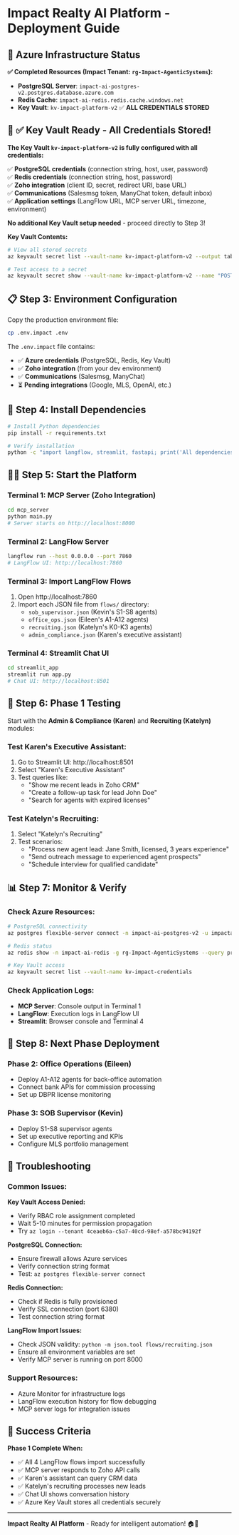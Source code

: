 # Impact Realty AI Platform - Deployment Guide

## 🚀 Azure Infrastructure Status

**✅ Completed Resources (Impact Tenant: `rg-Impact-AgenticSystems`):**
- **PostgreSQL Server**: `impact-ai-postgres-v2.postgres.database.azure.com`
- **Redis Cache**: `impact-ai-redis.redis.cache.windows.net` 
- **Key Vault**: `kv-impact-platform-v2` ✅ **ALL CREDENTIALS STORED**

## 🔑 ✅ Key Vault Ready - All Credentials Stored!

**The Key Vault `kv-impact-platform-v2` is fully configured with all credentials:**

✅ **PostgreSQL credentials** (connection string, host, user, password)  
✅ **Redis credentials** (connection string, host, password)  
✅ **Zoho integration** (client ID, secret, redirect URI, base URL)  
✅ **Communications** (Salesmsg token, ManyChat token, default inbox)  
✅ **Application settings** (LangFlow URL, MCP server URL, timezone, environment)

**No additional Key Vault setup needed** - proceed directly to Step 3!

**Key Vault Contents:**
```bash
# View all stored secrets
az keyvault secret list --vault-name kv-impact-platform-v2 --output table

# Test access to a secret
az keyvault secret show --vault-name kv-impact-platform-v2 --name "POSTGRES-CONNECTION-STRING" --query value -o tsv
```

## 📋 Step 3: Environment Configuration

Copy the production environment file:
```bash
cp .env.impact .env
```

The `.env.impact` file contains:
- ✅ **Azure credentials** (PostgreSQL, Redis, Key Vault)
- ✅ **Zoho integration** (from your dev environment)
- ✅ **Communications** (Salesmsg, ManyChat)
- ⏳ **Pending integrations** (Google, MLS, OpenAI, etc.)

## 🔧 Step 4: Install Dependencies

```bash
# Install Python dependencies
pip install -r requirements.txt

# Verify installation
python -c "import langflow, streamlit, fastapi; print('All dependencies installed successfully')"
```

## 🏃‍♂️ Step 5: Start the Platform

### Terminal 1: MCP Server (Zoho Integration)
```bash
cd mcp_server
python main.py
# Server starts on http://localhost:8000
```

### Terminal 2: LangFlow Server
```bash
langflow run --host 0.0.0.0 --port 7860
# LangFlow UI: http://localhost:7860
```

### Terminal 3: Import LangFlow Flows
1. Open http://localhost:7860
2. Import each JSON file from `flows/` directory:
   - `sob_supervisor.json` (Kevin's S1-S8 agents)
   - `office_ops.json` (Eileen's A1-A12 agents)
   - `recruiting.json` (Katelyn's K0-K3 agents)
   - `admin_compliance.json` (Karen's executive assistant)

### Terminal 4: Streamlit Chat UI
```bash
cd streamlit_app
streamlit run app.py
# Chat UI: http://localhost:8501
```

## 🎯 Step 6: Phase 1 Testing

Start with the **Admin & Compliance (Karen)** and **Recruiting (Katelyn)** modules:

### Test Karen's Executive Assistant:
1. Go to Streamlit UI: http://localhost:8501
2. Select "Karen's Executive Assistant" 
3. Test queries like:
   - "Show me recent leads in Zoho CRM"
   - "Create a follow-up task for lead John Doe"
   - "Search for agents with expired licenses"

### Test Katelyn's Recruiting:
1. Select "Katelyn's Recruiting"
2. Test scenarios:
   - "Process new agent lead: Jane Smith, licensed, 3 years experience"
   - "Send outreach message to experienced agent prospects"
   - "Schedule interview for qualified candidate"

## 📊 Step 7: Monitor & Verify

### Check Azure Resources:
```bash
# PostgreSQL connectivity
az postgres flexible-server connect -n impact-ai-postgres-v2 -u impactadmin -d postgres

# Redis status
az redis show -n impact-ai-redis -g rg-Impact-AgenticSystems --query provisioningState

# Key Vault access
az keyvault secret list --vault-name kv-impact-credentials
```

### Check Application Logs:
- **MCP Server**: Console output in Terminal 1
- **LangFlow**: Execution logs in LangFlow UI
- **Streamlit**: Browser console and Terminal 4

## 🔄 Step 8: Next Phase Deployment

### Phase 2: Office Operations (Eileen)
- Deploy A1-A12 agents for back-office automation
- Connect bank APIs for commission processing
- Set up DBPR license monitoring

### Phase 3: SOB Supervisor (Kevin)
- Deploy S1-S8 supervisor agents
- Set up executive reporting and KPIs
- Configure MLS portfolio management

## 🚨 Troubleshooting

### Common Issues:

**Key Vault Access Denied:**
- Verify RBAC role assignment completed
- Wait 5-10 minutes for permission propagation
- Try `az login --tenant 4ceaeb6a-c5a7-40cd-98ef-a578bc94192f`

**PostgreSQL Connection:**
- Ensure firewall allows Azure services
- Verify connection string format
- Test: `az postgres flexible-server connect`

**Redis Connection:**
- Check if Redis is fully provisioned
- Verify SSL connection (port 6380)
- Test connection string format

**LangFlow Import Issues:**
- Check JSON validity: `python -m json.tool flows/recruiting.json`
- Ensure all environment variables are set
- Verify MCP server is running on port 8000

### Support Resources:
- Azure Monitor for infrastructure logs
- LangFlow execution history for flow debugging
- MCP server logs for integration issues

## 🎉 Success Criteria

**Phase 1 Complete When:**
- ✅ All 4 LangFlow flows import successfully
- ✅ MCP server responds to Zoho API calls
- ✅ Karen's assistant can query CRM data
- ✅ Katelyn's recruiting processes new leads
- ✅ Chat UI shows conversation history
- ✅ Azure Key Vault stores all credentials securely

---

**Impact Realty AI Platform** - Ready for intelligent automation! 🏠🤖